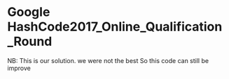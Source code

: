 # Google HashCode2017_Online_Qualification_Round
NB: This is our solution. we were not the best 
So this code can still be improve
